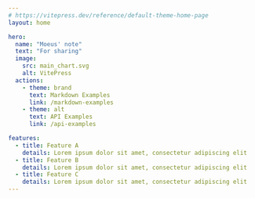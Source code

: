 ```yaml
---
# https://vitepress.dev/reference/default-theme-home-page
layout: home

hero:
  name: "Moeus' note"
  text: "For sharing"
  image:
    src: main_chart.svg
    alt: VitePress
  actions:
    - theme: brand
      text: Markdown Examples
      link: /markdown-examples
    - theme: alt
      text: API Examples
      link: /api-examples

features:
  - title: Feature A
    details: Lorem ipsum dolor sit amet, consectetur adipiscing elit
  - title: Feature B
    details: Lorem ipsum dolor sit amet, consectetur adipiscing elit
  - title: Feature C
    details: Lorem ipsum dolor sit amet, consectetur adipiscing elit
---
```


